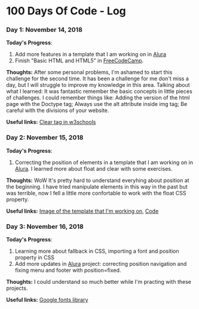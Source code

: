 # 100 Days Of Code - Log

### Day 1: November 14, 2018

**Today's Progress**: 
1. Add more features in a template that I am working on in [Alura](https://cursos.alura.com.br/formacao-front-end) 
2. Finish "Basic HTML and HTML5" in [FreeCodeCamp](https://www.freecodecamp.org/).  

**Thoughts:** After some personal problems, I'm ashamed to start this challenge for the second time. It has been a challenge for me don't miss a day, but I will struggle to improve my knowledge in this area. 
Talking about what I learned: It was fantastic remember the basic concepts in little pieces of challenges. I could remember things like: Adding the version of the html page with the Doctype tag; Always use the alt attribute inside img tag; Be careful with the divisions of your website.

**Useful links:** [Clear tag in w3schools](https://www.w3schools.com/cssref/pr_class_clear.asp)

### Day 2: November 15, 2018

**Today's Progress**: 
1. Correcting the position of elements in a template that I am working on in [Alura](https://cursos.alura.com.br/formacao-front-end). I learned more about float and clear with some exercises.

**Thoughts:** WoW It's pretty hard to understand everyhing about position at the beginning. I have tried manipulate elements in this way in the past but was terrible, now I fell a little more confortable to work with the float CSS property.

**Useful links:** [Image of the template that I'm working on](http://pt-br.tinypic.com/r/vo07dv/9), [Code](https://github.com/gaby-andrade/front-journey)

### Day 3: November 16, 2018

**Today's Progress**: 
1. Learning more about fallback in CSS, importing a font and position property in CSS
2. Add more updates in [Alura](https://cursos.alura.com.br/formacao-front-end) project: correcting position navigation and fixing menu and footer with position=fixed. 

**Thoughts:** I could understand so much better while I'm practing with these projects.   

**Useful links:** [Google fonts library](https://fonts.google.com/)

